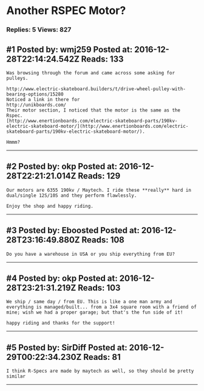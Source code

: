 # Another RSPEC Motor?

### Replies: 5 Views: 827

## \#1 Posted by: wmj259 Posted at: 2016-12-28T22:14:24.542Z Reads: 133

```
Was browsing through the forum and came across some asking for pulleys.

http://www.electric-skateboard.builders/t/drive-wheel-pulley-with-bearing-options/15280
Noticed a link in there for 
http://unikboards.com/
Their motor section, I noticed that the motor is the same as the Rspec.
[http://www.enertionboards.com/electric-skateboard-parts/190kv-electric-skateboard-motor/](http://www.enertionboards.com/electric-skateboard-parts/190kv-electric-skateboard-motor/).

Hmmm?
```

---
## \#2 Posted by: okp Posted at: 2016-12-28T22:21:21.014Z Reads: 129

```
Our motors are 6355 190kv / Maytech. I ride these **really** hard in dual/single 12S/10S and they perform flawlessly. 

Enjoy the shop and happy riding.
```

---
## \#3 Posted by: Eboosted Posted at: 2016-12-28T23:16:49.880Z Reads: 108

```
Do you have a warehouse in USA or you ship everything from EU?
```

---
## \#4 Posted by: okp Posted at: 2016-12-28T23:21:31.219Z Reads: 103

```
We ship / same day / from EU. This is like a one man army and everything is managed/built... from a 3x4 square room with a friend of mine; wish we had a proper garage; but that's the fun side of it!

happy riding and thanks for the support!
```

---
## \#5 Posted by: SirDiff Posted at: 2016-12-29T00:22:34.230Z Reads: 81

```
I think R-Specs are made by maytech as well, so they should be pretty similar
```

---
